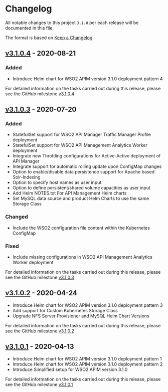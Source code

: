 # Changelog
All notable changes to this project `3.1.0` per each release will be documented in this file.

The format is based on [Keep a Changelog](https://keepachangelog.com/en/1.0.0/)

## [v3.1.0.4] - 2020-08-21

### Added

- Introduce Helm chart for WSO2 APIM version 3.1.0 deployment pattern 4

For detailed information on the tasks carried out during this release, please see the GitHub milestone [v3.1.0.4](https://github.com/wso2/kubernetes-apim/milestone/18)

## [v3.1.0.3] - 2020-07-20

### Added

- StatefulSet support for WSO2 API Manager Traffic Manager Profile deployment
- StatefulSet support for WSO2 API Management Analytics Worker deployment
- Integrate new Throttling configurations for Active-Active deployment of API Manager
- Integrate support for automatic rolling update upon ConfigMap changes
- Option to enable/disable data persistence support for Apache based Solr-Indexing
- Option to specify host names as user input
- Option to define persistent/shared volume capacities as user input
- Add Helm NOTES.txt For API Management Helm charts
- Set MySQL data source and product Helm Charts to use the same Storage Class

### Changed

- Include the WSO2 configuration file content within the Kubernetes ConfigMap

### Fixed

- Include missing configurations in WSO2 API Management Analytics Worker deployment

For detailed information on the tasks carried out during this release, please see the GitHub milestone [v3.1.0.3](https://github.com/wso2/kubernetes-apim/milestone/14)

## [v3.1.0.2] - 2020-04-24

- Introduce Helm chart for WSO2 APIM version 3.1.0 deployment pattern 3
- Add support for Custom Kubernetes Storage Class
- Upgrade NFS Server Provisioner and MySQL Helm Chart Versions

For detailed information on the tasks carried out during this release, please see the GitHub milestone [v3.1.0.2](https://github.com/wso2/kubernetes-apim/milestone/13)

## [v3.1.0.1] - 2020-04-13

- Introduce Helm chart for WSO2 APIM version 3.1.0 deployment pattern 1
- Introduce Helm chart for WSO2 APIM version 3.1.0 deployment pattern 2
- Introduce Simplified setup for WSO2 APIM version 3.1.0

For detailed information on the tasks carried out during this release, please see the GitHub milestone [v3.1.0.1](https://github.com/wso2/kubernetes-apim/milestone/12)

[v3.1.0.4]: https://github.com/wso2/kubernetes-apim/compare/v3.1.0.3...v3.1.0.4
[v3.1.0.3]: https://github.com/wso2/kubernetes-apim/compare/v3.1.0.2...v3.1.0.3
[v3.1.0.2]: https://github.com/wso2/kubernetes-apim/compare/v3.1.0.1...v3.1.0.2
[v3.1.0.1]: https://github.com/wso2/kubernetes-apim/compare/v3.0.0.3...v3.1.0.1
